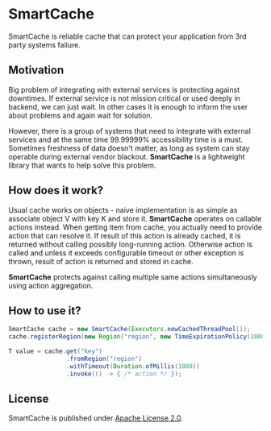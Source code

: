 # SmartCache

SmartCache is reliable cache that can protect your application from 3rd party systems failure.

## Motivation

Big problem of integrating with external services is protecting against downtimes.
If external service is not mission critical or used deeply in backend, we can just wait. In other cases it is enough to
inform the user about problems and again wait for solution.

However, there is a group of systems that need to integrate with external services and at the same time 99.99999% accessibility
time is a must. Sometimes freshness of data doesn't matter, as long as system can stay operable during external vendor
blackout. **SmartCache** is a lightweight library that wants to help solve this problem.

## How does it work?

Usual cache works on objects - naive implementation is as simple as associate object V with key K and store it.
**SmartCache** operates on callable actions instead. When getting item from cache, you actually need to provide action
that can resolve it. If result of this action is already cached, it is returned without calling possibly long-running action.
Otherwise action is called and unless it exceeds configurable timeout or other exception is thrown, result of action
is returned and stored in cache.

**SmartCache** protects against calling multiple same actions simultaneously using action aggregation.


## How to use it?

```java
SmartCache cache = new SmartCache(Executors.newCachedThreadPool());
cache.registerRegion(new Region("region", new TimeExpirationPolicy(10000), 5));

T value = cache.get("key")
                .fromRegion("region")
                .withTimeout(Duration.ofMillis(1000))
                .invoke(() -> { /* action */ });
```


## License

SmartCache is published under [Apache License 2.0](http://www.apache.org/licenses/LICENSE-2.0).

